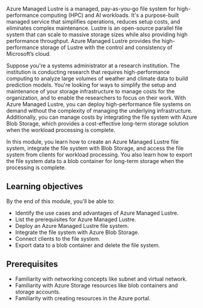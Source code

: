 Azure Managed Lustre is a managed, pay-as-you-go file system for high-performance computing (HPC) and AI workloads. It's a purpose-built managed service that simplifies operations, reduces setup costs, and eliminates complex maintenance. Lustre is an open-source parallel file system that can scale to massive storage sizes while also providing high performance throughput. Azure Managed Lustre provides the high-performance storage of Lustre with the control and consistency of Microsoft’s cloud.

Suppose you're a systems administrator at a research institution. The institution is conducting research that requires high-performance computing to analyze large volumes of weather and climate data to build prediction models. You're looking for ways to simplify the setup and maintenance of your storage infrastructure to manage costs for the organization, and to enable the researchers to focus on their work. With Azure Managed Lustre, you can deploy high-performance file systems on demand without the complexity of managing the underlying infrastructure. Additionally, you can manage costs by integrating the file system with Azure Blob Storage, which provides a cost-effective long-term storage solution when the workload processing is complete.

In this module, you learn how to create an Azure Managed Lustre file system, integrate the file system with Blob Storage, and access the file system from clients for workload processing. You also learn how to export the file system data to a blob container for long-term storage when the processing is complete.

## Learning objectives

By the end of this module, you'll be able to:

- Identify the use cases and advantages of Azure Managed Lustre.
- List the prerequisites for Azure Managed Lustre.
- Deploy an Azure Managed Lustre file system.
- Integrate the file system with Azure Blob Storage.
- Connect clients to the file system.
- Export data to a blob container and delete the file system.

## Prerequisites

- Familiarity with networking concepts like subnet and virtual network.
- Familiarity with Azure Storage resources like blob containers and storage accounts.
- Familiarity with creating resources in the Azure portal.
